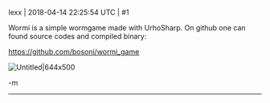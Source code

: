 lexx | 2018-04-14 22:25:54 UTC | #1

Wormi is a simple wormgame made with UrhoSharp. On github one can found source codes and compiled binary:

https://github.com/bosoni/wormi_game

![Untitled|644x500](upload://e7bTXQwcGPHZS3RE5NXsSsl1M69.png)

-m

-------------------------

